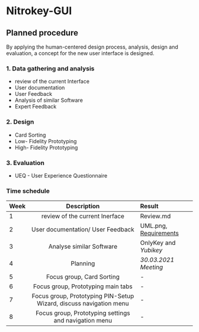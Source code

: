 # Nitrokey-GUI

## Planned procedure 
By applying the human-centered design process, analysis, design and evaluation, a concept for the new user interface is designed.

### 1. Data gathering and analysis

- review of the current Interface
- User documentation 
- User Feedback
- Analysis of similar Software
- Expert Feedback

### 2. Design 

- Card Sorting
- Low- Fidelity Prototyping
- High- Fidelity Prototyping
### 3. Evaluation

- UEQ - User Experience Questionnaire
### Time schedule

| Week        | Description                                 | Result                                          |
| :---        |    :----:                                   |          :---                                   |
| 1           | review of the current Inerface              | Review.md                                       |
| 2           | User documentation/ User Feedback           | UML.png, [Requirements](https://nitrokey-app.atlassian.net/jira/software/projects/NA/boards/1/backlog?selectedIssue=NA-12) |
| 3           | Analyse similar Software                    |OnlyKey and *Yubikey*                            |
| 4           | Planning   | *30.03.2021 Meeting*                            |
| 5           | Focus group, Card Sorting   | -                            |
| 6           | Focus group, Prototyping main tabs  | -                            |
| 7           | Focus group, Prototyping PIN-Setup Wizard, discuss navigation menu   | -                            |
| 8           | Focus group, Prototyping settings and navigation menu   | -                            |